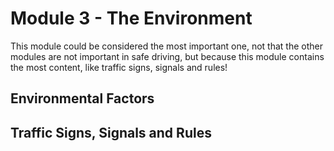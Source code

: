 # Module 3 - The Environment

This module could be considered the most important one, not that the other modules are not important in safe driving, but because this module contains the most content, like traffic signs, signals and rules!

## Environmental Factors

## Traffic Signs, Signals and Rules

